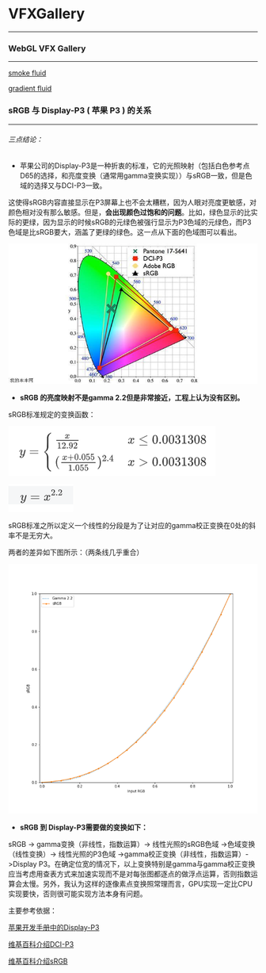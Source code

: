# VFXGallery
***

### WebGL VFX Gallery

---

[smoke fluid](./sf.html)

[gradient fluid](./gf.html)

### sRGB 与 Display-P3 ( 苹果 P3 ) 的关系

---

###### 三点结论：

- 苹果公司的Display-P3是一种折衷的标准，它的光照映射（包括白色参考点D65的选择，和亮度变换（通常用gamma变换实现））与sRGB一致，但是色域的选择又与DCI-P3一致。


这使得sRGB内容直接显示在P3屏幕上也不会太糟糕，因为人眼对亮度更敏感，对颜色相对没有那么敏感。但是，**会出现颜色过饱和的问题**。比如，绿色显示的比实际的更绿，因为显示的时候sRGB的元绿色被强行显示为P3色域的元绿色，而P3色域是比sRGB要大，涵盖了更绿的绿色。这一点从下面的色域图可以看出。

![colorspace](./img/colorspace.jpg)

- **sRGB 的亮度映射不是gamma 2.2但是非常接近，工程上认为没有区别。**

sRGB标准规定的变换函数：

![sRGB_gamma](./img/sRGB_gamma.png)

![gamma22](./img/gamma22.png)

sRGB标准之所以定义一个线性的分段是为了让对应的gamma校正变换在0处的斜率不是无穷大。

两者的差异如下图所示：（两条线几乎重合）

![gamma](./img/gamma.png)

- **sRGB 到 Display-P3需要做的变换如下：**

sRGB -> gamma变换（非线性，指数运算）-> 线性光照的sRGB色域 ->色域变换（线性变换）-> 线性光照的P3色域  ->gamma校正变换（非线性，指数运算）->Display P3。在确定位宽的情况下，以上变换特别是gamma与gamma校正变换应当考虑用查表方式来加速实现而不是对每张图都逐点的做浮点运算，否则指数运算会太慢。另外，我认为这样的逐像素点变换照常理而言，GPU实现一定比CPU实现要快，否则很可能实现方法本身有问题。



主要参考依据：

[苹果开发手册中的Display-P3](https://developer.apple.com/documentation/coregraphics/cgcolorspace/1408916-displayp3)

[维基百科介绍DCI-P3](https://en.wikipedia.org/wiki/DCI-P3)

[维基百科介绍sRGB](https://en.wikipedia.org/wiki/SRGB)









